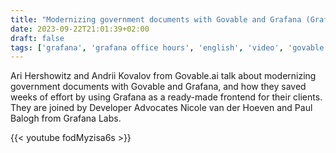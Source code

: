 ```yaml
---
title: "Modernizing government documents with Govable and Grafana (Grafana Office Hours #12)"
date: 2023-09-22T21:01:39+02:00
draft: false
tags: ['grafana', 'grafana office hours', 'english', 'video', 'govable']
---
```

Ari Hershowitz and Andrii Kovalov from Govable.ai talk about modernizing government documents with Govable and Grafana, and how they saved weeks of effort by using Grafana as a ready-made frontend for their clients. They are joined by Developer Advocates Nicole van der Hoeven and Paul Balogh from Grafana Labs.

{{< youtube fodMyzisa6s >}}